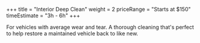 +++ 
title = "Interior Deep Clean" 
weight = 2
priceRange = "Starts at $150"
timeEstimate = "3h - 6h"
+++

For vehicles with average wear and tear. A thorough cleaning that's perfect to help restore a maintained vehicle back to like new.